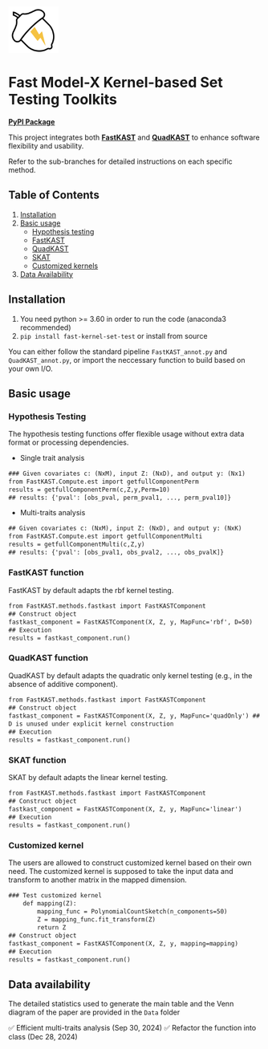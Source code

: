 <img src="FastKAST.png" alt="icon" width="100"/>

# **Fast Model-X Kernel-based Set Testing Toolkits**
[**PyPI Package**](https://pypi.org/project/fast-kernel-set-test)

This project integrates both [**FastKAST**](https://www.nature.com/articles/s41467-023-40346-2) and [**QuadKAST**](https://genome.cshlp.org/content/early/2024/08/29/gr.279140.124) to enhance software flexibility and usability. 

Refer to the sub-branches for detailed instructions on each specific method.

##  **Table of Contents**
1. [Installation](#Installation) 
2. [Basic usage](#Basic_usage) 
   -  [Hypothesis testing](#hypertest)
   -  [FastKAST](#FastKAST)
   - [QuadKAST](#QuadKAST)
   - [SKAT](#SKAT)
   - [Customized kernels](#custom)
3. [Data Availability](#data-availability)


## Installation <a name="Installation"></a>
1. You need python >= 3.60 in order to run the code (anaconda3 recommended)
2. `pip install fast-kernel-set-test` or install from source

You can either follow the standard pipeline `FastKAST_annot.py` and `QuadKAST_annot.py`, or import the neccessary function to build based on your own I/O.

## Basic usage <a name="Basic_usage"></a>

### Hypothesis Testing <a name="hypertest"></a>
The hypothesis testing functions offer flexible usage without extra data format or processing dependencies. 

* Single trait analysis
```
### Given covariates c: (NxM), input Z: (NxD), and output y: (Nx1)
from FastKAST.Compute.est import getfullComponentPerm
results = getfullComponentPerm(c,Z,y,Perm=10)
## results: {'pval': [obs_pval, perm_pval1, ..., perm_pval10]}     
```

* Multi-traits analysis
```
## Given covariates c: (NxM), input Z: (NxD), and output y: (NxK)
from FastKAST.Compute.est import getfullComponentMulti
results = getfullComponentMulti(c,Z,y)
## results: {'pval': [obs_pval1, obs_pval2, ..., obs_pvalK]}     
```


### FastKAST function <a name="FastKAST"></a>
FastKAST by default adapts the rbf kernel testing.

```
from FastKAST.methods.fastkast import FastKASTComponent
## Construct object
fastkast_component = FastKASTComponent(X, Z, y, MapFunc='rbf', D=50)
## Execution
results = fastkast_component.run()
```


### QuadKAST function <a name="QuadKAST"></a>
QuadKAST by default adapts the quadratic only kernel testing (e.g., in the absence of additive component).

```
from FastKAST.methods.fastkast import FastKASTComponent
## Construct object
fastkast_component = FastKASTComponent(X, Z, y, MapFunc='quadOnly') ## D is unused under explicit kernel construction
## Execution
results = fastkast_component.run()
```


### SKAT function <a name="SKAT"></a>
SKAT by default adapts the linear kernel testing. 

```
from FastKAST.methods.fastkast import FastKASTComponent
## Construct object
fastkast_component = FastKASTComponent(X, Z, y, MapFunc='linear') 
## Execution
results = fastkast_component.run()
```

### Customized kernel <a name="custom"></a>
The users are allowed to construct customized kernel based on their own need. The customized kernel is supposed to take the input data and transform to another matrix in the mapped dimension. 

```
### Test customized kernel
    def mapping(Z):
        mapping_func = PolynomialCountSketch(n_components=50)
        Z = mapping_func.fit_transform(Z)
        return Z
## Construct object
fastkast_component = FastKASTComponent(X, Z, y, mapping=mapping)
## Execution
results = fastkast_component.run()
```

## Data availability<a name="data-availability"></a>
The detailed statistics used to generate the main table and the Venn diagram of the paper are provided in the `Data` folder

✅ Efficient multi-traits analysis (Sep 30, 2024)
✅ Refactor the function into class (Dec 28, 2024)